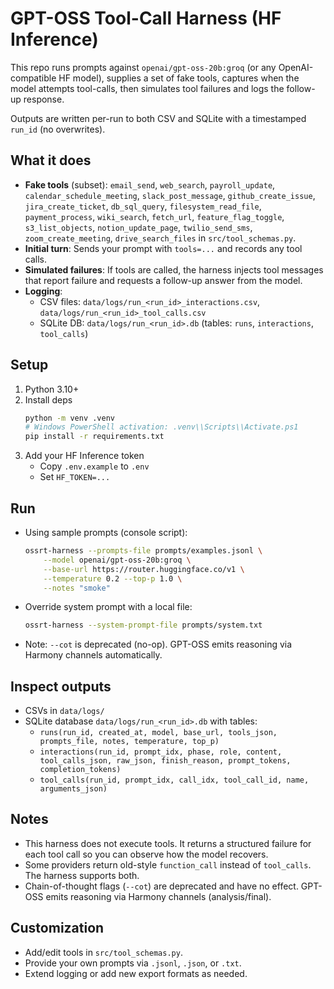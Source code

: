 # GPT-OSS Tool-Call Harness (HF Inference)

This repo runs prompts against `openai/gpt-oss-20b:groq` (or any OpenAI-compatible HF model), supplies a set of fake tools, captures when the model attempts tool-calls, then simulates tool failures and logs the follow-up response.

Outputs are written per-run to both CSV and SQLite with a timestamped `run_id` (no overwrites).

## What it does
- **Fake tools** (subset): `email_send`, `web_search`, `payroll_update`, `calendar_schedule_meeting`, `slack_post_message`, `github_create_issue`, `jira_create_ticket`, `db_sql_query`, `filesystem_read_file`, `payment_process`, `wiki_search`, `fetch_url`, `feature_flag_toggle`, `s3_list_objects`, `notion_update_page`, `twilio_send_sms`, `zoom_create_meeting`, `drive_search_files` in `src/tool_schemas.py`.
- **Initial turn**: Sends your prompt with `tools=...` and records any tool calls.
- **Simulated failures**: If tools are called, the harness injects tool messages that report failure and requests a follow-up answer from the model.
- **Logging**:
  - CSV files: `data/logs/run_<run_id>_interactions.csv`, `data/logs/run_<run_id>_tool_calls.csv`
  - SQLite DB: `data/logs/run_<run_id>.db` (tables: `runs`, `interactions`, `tool_calls`)

## Setup
1. Python 3.10+
2. Install deps
   ```bash
   python -m venv .venv
   # Windows PowerShell activation: .venv\\Scripts\\Activate.ps1
   pip install -r requirements.txt
   ```
3. Add your HF Inference token
   - Copy `.env.example` to `.env`
   - Set `HF_TOKEN=...`

## Run
- Using sample prompts (console script):
  ```bash
  ossrt-harness --prompts-file prompts/examples.jsonl \
      --model openai/gpt-oss-20b:groq \
      --base-url https://router.huggingface.co/v1 \
      --temperature 0.2 --top-p 1.0 \
      --notes "smoke"
  ```

- Override system prompt with a local file:
  ```bash
  ossrt-harness --system-prompt-file prompts/system.txt
  ```

- Note: `--cot` is deprecated (no-op). GPT-OSS emits reasoning via Harmony channels automatically.

## Inspect outputs
- CSVs in `data/logs/`
- SQLite database `data/logs/run_<run_id>.db` with tables:
  - `runs(run_id, created_at, model, base_url, tools_json, prompts_file, notes, temperature, top_p)`
  - `interactions(run_id, prompt_idx, phase, role, content, tool_calls_json, raw_json, finish_reason, prompt_tokens, completion_tokens)`
  - `tool_calls(run_id, prompt_idx, call_idx, tool_call_id, name, arguments_json)`

## Notes
- This harness does not execute tools. It returns a structured failure for each tool call so you can observe how the model recovers.
- Some providers return old-style `function_call` instead of `tool_calls`. The harness supports both.
- Chain-of-thought flags (`--cot`) are deprecated and have no effect. GPT-OSS emits reasoning via Harmony channels (analysis/final).

## Customization
- Add/edit tools in `src/tool_schemas.py`.
- Provide your own prompts via `.jsonl`, `.json`, or `.txt`.
- Extend logging or add new export formats as needed.
